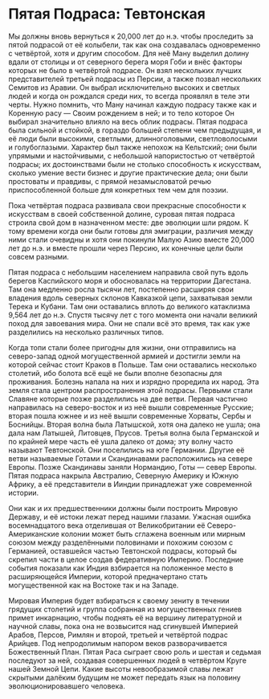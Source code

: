 # Пятая Подраса: Тевтонская

Мы должны вновь вернуться к 20,000 лет до н.э. чтобы проследить за пятой подрасой от её колыбели, так как она создавалась одновременно с четвёртой, хотя и другим способом. Для неё Ману выделил долину вдали от столицы и от северного берега моря Гоби и внёс факторы которых не было в четвёртой подрасе. Он взял нескольких лучших представителей третьей подрасы из Персии, а также позвал нескольких Семитов из Аравии. Он выбрал исключительно высоких и светлых людей и когда он рождался среди них, то всегда проявлял в теле эти черты. Нужно помнить, что Ману начинал каждую подрасу также как и Коренную расу — Своим рождением в ней; и то тело которое Он выбирал значительно влияло на весь облик подрасы. Пятая подраса была сильной и стойкой, в гораздо большей степени чем предыдущая, и её люди были высокими, светлыми, длинноголовыми, светловолосыми и голубоглазыми. Характер был также непохож на Кельтский; они были упрямыми и настойчивыми, с небольшой напористостью от четвёртой подрасы; их достоинствами были не столько способность к искусствам, сколько умение вести бизнес и другие практические дела; они были простоваты и правдивы, с прямой незамысловатой речью приспособленной больше для конкретных тем чем для поэзии.

Пока четвёртая подраса развивала свои прекрасные способности к искусствам в своей собственной долине, суровая пятая подраса строила свой дом в назначенном месте: две эволюции шли рядом. К тому времени когда они были готовы для эмиграции, различия между ними стали очевидны и хотя они покинули Малую Азию вместе 20,000 лет до н.э. и вместе прошли через Персию, их конечные цели были совсем разными.

Пятая подраса с небольшим населением направила свой путь вдоль берегов Каспийского моря и обосновалась на территории Дагестана. Там она медленно росла тысячи лет, постепенно расширяя свои владения вдоль северных склонов Кавказкой цепи, захватывая земли Терека и Кубани. Там они оставались вплоть до великого катаклизма 9,564 лет до н.э. Спустя тысячу лет с того момента они начали великий поход для завоевания мира. Они не спали всё это время, так как уже разделились на несколько различных типов.

Когда топи стали более пригодны для жизни, они отправились на северо-запад одной могущественной армией и достигли земли на которой сейчас стоит Краков в Польше. Там они оставались несколько столетий, ибо болота всё ещё не были вполне безопасны для проживания. Болезнь напала на них и изрядно проредила их народ. Эта земля стала центром распространения этой подрасы. Первыми стали Славяне которые позже разделились на две ветви. Первая частично направилась на северо-восток и из неё вышли современные Русские; вторая пошла южнее и из неё вышли современные Хорваты, Сербы и Боснийцы. Вторая волна была Латышской, хотя она далеко не ушла; она дала нам Латышей, Литовцев, Прусов. Третья волна была Германской и по крайней мере часть её ушла далеко от дома; эту волну часто называют Тевтонской. Они поселились на юге Германии. Другие её ветви называемые Готами и Скандинавами расположились на севере Европы. Позже Скандинавы заняли Нормандию, Готы — север Европы. Пятая подраса накрыла Австралию, Северную Америку и Южную Африку, а её представители в Ииндии принадлежат уже современной истории.

Они как и их предшественники должны были построить Мировую Державу, и её истоки лежат перед нашими глазами. Ужасная ошибка восемнадцатого века отделившая от Великобритании её Северо-Американские колонии может быть сглажена военным или мирным союзом между разделёнными половинами и похожим союзом с Германией, оставшейся частью Тевтонской подрасы, который бы скрепил части в целое создав федеративную Империю. Последние события показали как Индия взбирается на положенное место в расширяющейся Империи, которой предначертано стать могущественной как на Востоке так и на Западе.

Мировая Империя будет взбираться к своему зениту в течении грядущих столетий и группа собранная из могущественных гениев примет инкарнацию, чтобы поднять её на вершину литературной и научной славы, пока она не возвысится над сгинувшей Империей Арабов, Персов, Римлян и второй, третьей и четвёртой подрас Арийцев. Под непродолимым напором веков разворачивается Божественный План. Пятая Раса сыграет свою роль и шестая и седьмая последуют за ней, создавая совершенных людей в четвёртом Круге нашей Земной Цепи. Какие высоты невообразимой славы лежат скрытыми далёким будущим не может передать язык на половину эволюционировавшего человека.
